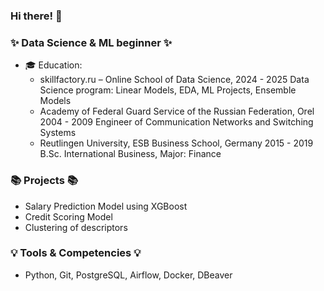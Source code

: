 ### Hi there! 👋

### ✨ Data Science & ML beginner ✨ 
* 🎓 Education:
  - skillfactory.ru – Online School of Data Science, 2024 - 2025 Data Science program: Linear Models, EDA, ML Projects, Ensemble Models
  - Academy of Federal Guard Service of the Russian Federation, Orel 2004 - 2009 Engineer of Communication Networks and Switching Systems
  - Reutlingen University, ESB Business School, Germany 2015 - 2019 B.Sc. International Business, Major: Finance

### 📚 Projects 📚

- Salary Prediction Model using XGBoost
- Credit Scoring Model
- Clustering of descriptors

### 💡 Tools & Competencies 💡
- Python, Git, PostgreSQL, Airflow, Docker, DBeaver

